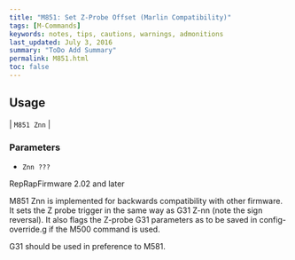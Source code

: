 ```yaml
---
title: "M851: Set Z-Probe Offset (Marlin Compatibility)" 
tags: [M-Commands]
keywords: notes, tips, cautions, warnings, admonitions
last_updated: July 3, 2016
summary: "ToDo Add Summary"
permalink: M851.html
toc: false
---
```



## Usage ##

| `M851 Znn` | 

### Parameters ###
+ `Znn ???`

RepRapFirmware 2.02 and later

M851 Znn is implemented for backwards compatibility with other firmware. It sets the Z probe trigger in the same way as G31 Z-nn (note the sign reversal). It also flags the Z-probe G31 parameters as to be saved in config-override.g if the M500 command is used.

G31 should be used in preference to M581.
